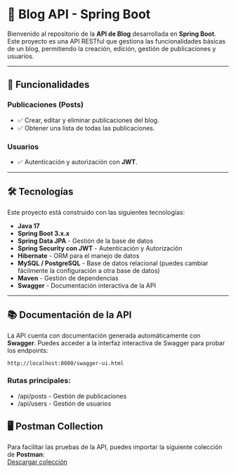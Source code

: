 # 📖 Blog API - Spring Boot

Bienvenido al repositorio de la **API de Blog** desarrollada en **Spring Boot**. Este proyecto es una API RESTful que gestiona las funcionalidades básicas de un blog, permitiendo la creación, edición, gestión de publicaciones y usuarios.

---

## 🚀 Funcionalidades

### Publicaciones (Posts)
- ✅ Crear, editar y eliminar publicaciones del blog.
- ✅ Obtener una lista de todas las publicaciones.

### Usuarios
- ✅ Autenticación y autorización con **JWT**.

---

## 🛠️ Tecnologías

Este proyecto está construido con las siguientes tecnologías:

- **Java 17**
- **Spring Boot 3.x.x**
- **Spring Data JPA** - Gestión de la base de datos
- **Spring Security con JWT** - Autenticación y Autorización
- **Hibernate** - ORM para el manejo de datos
- **MySQL / PostgreSQL** - Base de datos relacional (puedes cambiar fácilmente la configuración a otra base de datos)
- **Maven** - Gestión de dependencias
- **Swagger** - Documentación interactiva de la API

---

## 📚 Documentación de la API

La API cuenta con documentación generada automáticamente con **Swagger**. Puedes acceder a la interfaz interactiva de Swagger para probar los endpoints:

```plaintext
http://localhost:8080/swagger-ui.html
```
### Rutas principales:

- /api/posts - Gestión de publicaciones
- /api/users - Gestión de usuarios

## 🖥️ Postman Collection

Para facilitar las pruebas de la API, puedes importar la siguiente colección de **Postman**:  
[Descargar colección](https://github.com/voidcram/blog-Angular-2.7.4-Api/blob/main/Blog%20Angular.postman_collection.json) 

